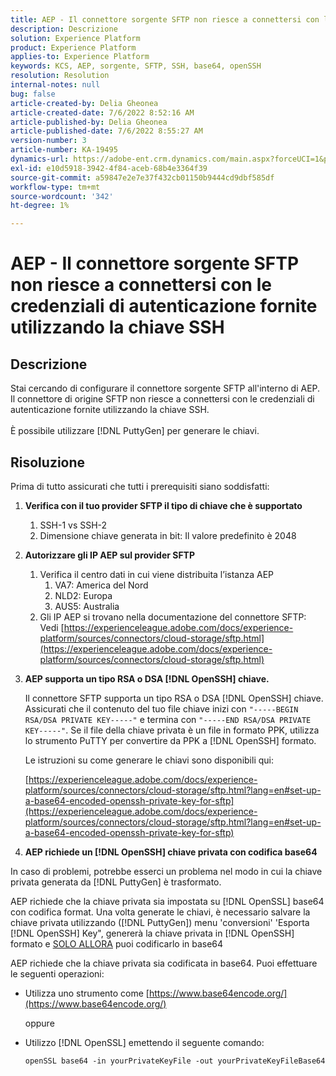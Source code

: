 ```yaml
---
title: AEP - Il connettore sorgente SFTP non riesce a connettersi con le credenziali di autenticazione fornite utilizzando la chiave SSH
description: Descrizione
solution: Experience Platform
product: Experience Platform
applies-to: Experience Platform
keywords: KCS, AEP, sorgente, SFTP, SSH, base64, openSSH
resolution: Resolution
internal-notes: null
bug: false
article-created-by: Delia Gheonea
article-created-date: 7/6/2022 8:52:16 AM
article-published-by: Delia Gheonea
article-published-date: 7/6/2022 8:55:27 AM
version-number: 3
article-number: KA-19495
dynamics-url: https://adobe-ent.crm.dynamics.com/main.aspx?forceUCI=1&pagetype=entityrecord&etn=knowledgearticle&id=ad9808ea-08fd-ec11-82e5-000d3a3b090d
exl-id: e10d5918-3942-4f84-aceb-68b4e3364f39
source-git-commit: a59847e2e7e37f432cb01150b9444cd9dbf585df
workflow-type: tm+mt
source-wordcount: '342'
ht-degree: 1%

---
```


# AEP - Il connettore sorgente SFTP non riesce a connettersi con le credenziali di autenticazione fornite utilizzando la chiave SSH

## Descrizione

Stai cercando di configurare il connettore sorgente SFTP all&#39;interno di AEP. Il connettore di origine SFTP non riesce a connettersi con le credenziali di autenticazione fornite utilizzando la chiave SSH.<br><br>È possibile utilizzare [!DNL PuttyGen] per generare le chiavi.

## Risoluzione

Prima di tutto assicurati che tutti i prerequisiti siano soddisfatti:

1. **Verifica con il tuo provider SFTP il tipo di chiave che è supportato**
   1. SSH-1 vs SSH-2
   1. Dimensione chiave generata in bit: Il valore predefinito è 2048

1. **Autorizzare gli IP AEP sul provider SFTP**
   1. Verifica il centro dati in cui viene distribuita l’istanza AEP
      1. VA7: America del Nord
      1. NLD2: Europa
      1. AUS5: Australia
   1. Gli IP AEP si trovano nella documentazione del connettore SFTP: Vedi [https://experienceleague.adobe.com/docs/experience-platform/sources/connectors/cloud-storage/sftp.html](https://experienceleague.adobe.com/docs/experience-platform/sources/connectors/cloud-storage/sftp.html)


1. **AEP supporta un tipo RSA o DSA [!DNL OpenSSH] chiave.**

   Il connettore SFTP supporta un tipo RSA o DSA [!DNL OpenSSH] chiave. Assicurati che il contenuto del tuo file chiave inizi con `"-----BEGIN RSA/DSA PRIVATE KEY-----"` e termina con `"-----END RSA/DSA PRIVATE KEY-----"`. Se il file della chiave privata è un file in formato PPK, utilizza lo strumento PuTTY per convertire da PPK a [!DNL OpenSSH] formato.

   Le istruzioni su come generare le chiavi sono disponibili qui:

   [https://experienceleague.adobe.com/docs/experience-platform/sources/connectors/cloud-storage/sftp.html?lang=en#set-up-a-base64-encoded-openssh-private-key-for-sftp](https://experienceleague.adobe.com/docs/experience-platform/sources/connectors/cloud-storage/sftp.html?lang=en#set-up-a-base64-encoded-openssh-private-key-for-sftp)

1. **AEP richiede un [!DNL OpenSSH] chiave privata con codifica base64**

In caso di problemi, potrebbe esserci un problema nel modo in cui la chiave privata generata da [!DNL PuttyGen] è trasformato.

AEP richiede che la chiave privata sia impostata su [!DNL OpenSSL] base64 con codifica format. Una volta generate le chiavi, è necessario salvare la chiave privata utilizzando ([!DNL PuttyGen]) menu &#39;conversioni&#39; &#39;Esporta [!DNL OpenSSH] Key&quot;, genererà la chiave privata in [!DNL OpenSSH] formato e <u>SOLO ALLORA</u> puoi codificarlo in base64

AEP richiede che la chiave privata sia codificata in base64. Puoi effettuare le seguenti operazioni:

- Utilizza uno strumento come [https://www.base64encode.org/](https://www.base64encode.org/)

   oppure

- Utilizzo [!DNL OpenSSL] emettendo il seguente comando:

   ```
   openSSL base64 -in yourPrivateKeyFile -out yourPrivateKeyFileBase64
   ```
